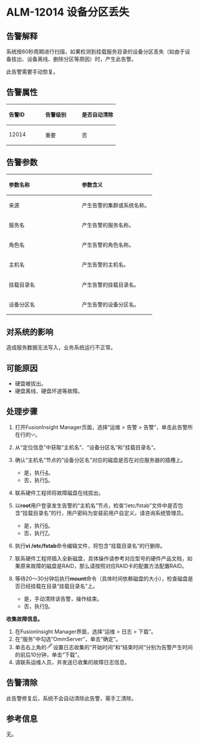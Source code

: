 # ALM-12014 设备分区丢失<a name="ALM-12014"></a>

## 告警解释<a name="section50720937"></a>

系统按60秒周期进行扫描，如果检测到挂载服务目录的设备分区丢失（如由于设备拔出、设备离线、删除分区等原因）时，产生此告警。

此告警需要手动恢复。

## 告警属性<a name="section53835255"></a>

<a name="table14805514"></a>
<table><thead align="left"><tr id="row11447635"><th class="cellrowborder" valign="top" width="33.33333333333333%" id="mcps1.1.4.1.1"><p id="p54843263"><a name="p54843263"></a><a name="p54843263"></a>告警ID</p>
</th>
<th class="cellrowborder" valign="top" width="33.33333333333333%" id="mcps1.1.4.1.2"><p id="p13119352"><a name="p13119352"></a><a name="p13119352"></a>告警级别</p>
</th>
<th class="cellrowborder" valign="top" width="33.33333333333333%" id="mcps1.1.4.1.3"><p id="p56034597"><a name="p56034597"></a><a name="p56034597"></a>是否自动清除</p>
</th>
</tr>
</thead>
<tbody><tr id="row42508527"><td class="cellrowborder" valign="top" width="33.33333333333333%" headers="mcps1.1.4.1.1 "><p id="p20638653"><a name="p20638653"></a><a name="p20638653"></a>12014</p>
</td>
<td class="cellrowborder" valign="top" width="33.33333333333333%" headers="mcps1.1.4.1.2 "><p id="p61118200"><a name="p61118200"></a><a name="p61118200"></a>重要</p>
</td>
<td class="cellrowborder" valign="top" width="33.33333333333333%" headers="mcps1.1.4.1.3 "><p id="p51627143"><a name="p51627143"></a><a name="p51627143"></a>否</p>
</td>
</tr>
</tbody>
</table>

## 告警参数<a name="section14755248"></a>

<a name="table21049043"></a>
<table><thead align="left"><tr id="row1670078"><th class="cellrowborder" valign="top" width="50%" id="mcps1.1.3.1.1"><p id="p1058616"><a name="p1058616"></a><a name="p1058616"></a>参数名称</p>
</th>
<th class="cellrowborder" valign="top" width="50%" id="mcps1.1.3.1.2"><p id="p18639091"><a name="p18639091"></a><a name="p18639091"></a>参数含义</p>
</th>
</tr>
</thead>
<tbody><tr id="row56611537413"><td class="cellrowborder" valign="top" width="50%" headers="mcps1.1.3.1.1 "><p id="p17935380415"><a name="p17935380415"></a><a name="p17935380415"></a>来源</p>
</td>
<td class="cellrowborder" valign="top" width="50%" headers="mcps1.1.3.1.2 "><p id="p187931338134115"><a name="p187931338134115"></a><a name="p187931338134115"></a>产生告警的集群或系统名称。</p>
</td>
</tr>
<tr id="row33371415"><td class="cellrowborder" valign="top" width="50%" headers="mcps1.1.3.1.1 "><p id="p18730058"><a name="p18730058"></a><a name="p18730058"></a>服务名</p>
</td>
<td class="cellrowborder" valign="top" width="50%" headers="mcps1.1.3.1.2 "><p id="p40739767"><a name="p40739767"></a><a name="p40739767"></a>产生告警的服务名称。</p>
</td>
</tr>
<tr id="row31113586"><td class="cellrowborder" valign="top" width="50%" headers="mcps1.1.3.1.1 "><p id="p37172518"><a name="p37172518"></a><a name="p37172518"></a>角色名</p>
</td>
<td class="cellrowborder" valign="top" width="50%" headers="mcps1.1.3.1.2 "><p id="p58183975"><a name="p58183975"></a><a name="p58183975"></a>产生告警的角色名称。</p>
</td>
</tr>
<tr id="row53893727"><td class="cellrowborder" valign="top" width="50%" headers="mcps1.1.3.1.1 "><p id="p3315773"><a name="p3315773"></a><a name="p3315773"></a>主机名</p>
</td>
<td class="cellrowborder" valign="top" width="50%" headers="mcps1.1.3.1.2 "><p id="p142236"><a name="p142236"></a><a name="p142236"></a>产生告警的主机名。</p>
</td>
</tr>
<tr id="row1280132"><td class="cellrowborder" valign="top" width="50%" headers="mcps1.1.3.1.1 "><p id="p36581830"><a name="p36581830"></a><a name="p36581830"></a>挂载目录名</p>
</td>
<td class="cellrowborder" valign="top" width="50%" headers="mcps1.1.3.1.2 "><p id="p10338269"><a name="p10338269"></a><a name="p10338269"></a>产生告警的挂载目录名。</p>
</td>
</tr>
<tr id="row25935564"><td class="cellrowborder" valign="top" width="50%" headers="mcps1.1.3.1.1 "><p id="p20405949"><a name="p20405949"></a><a name="p20405949"></a>设备分区名</p>
</td>
<td class="cellrowborder" valign="top" width="50%" headers="mcps1.1.3.1.2 "><p id="p42269174"><a name="p42269174"></a><a name="p42269174"></a>产生告警的设备分区名。</p>
</td>
</tr>
</tbody>
</table>

## 对系统的影响<a name="section65688375"></a>

造成服务数据无法写入，业务系统运行不正常。

## 可能原因<a name="section54324468"></a>

-   硬盘被拔出。
-   硬盘离线、硬盘坏道等故障。

## 处理步骤<a name="section19158168"></a>

1.  打开FusionInsight Manager页面，选择“运维 \> 告警 \> 告警”，单击此告警所在行的![](figures/zh-cn_image_0263895749.png)。
2.  从“定位信息”中获取“主机名”、“设备分区名”和“挂载目录名”。
3.  确认“主机名”节点的“设备分区名”对应的磁盘是否在对应服务器的插槽上。
    -   是，执行[4](#li29033329173251)。
    -   否，执行[5](#li32788572173251)。

4.  <a name="li29033329173251"></a>联系硬件工程师将故障磁盘在线拔出。
5.  <a name="li32788572173251"></a>以**root**用户登录发生告警的“主机名”节点，检查“/etc/fstab”文件中是否包含“挂载目录名”的行，用户密码为安装前用户自定义，请咨询系统管理员。
    -   是，执行[6](#li38628705173251)。
    -   否，执行[7](#li12114031173251)。

6.  <a name="li38628705173251"></a>执行**vi /etc/fstab**命令编辑文件，将包含“挂载目录名”的行删除。
7.  <a name="li12114031173251"></a>联系硬件工程师插入全新磁盘，具体操作请参考对应型号的硬件产品文档，如果原来故障的磁盘是RAID，那么请按照对应RAID卡的配置方法配置RAID。
8.  等待20～30分钟后执行**mount**命令（具体时间依赖磁盘的大小），检查磁盘是否已经挂载在目录“挂载目录名”上。
    -   是，手动清除该告警，操作结束。
    -   否，执行[9](#li1550720125426)。


**收集故障信息。**

1.  <a name="li1550720125426"></a>在FusionInsight Manager界面，选择“运维 \> 日志 \> 下载”。
2.  在“服务”中勾选“OmmServer”，单击“确定”。
3.  单击右上角的![](figures/zh-cn_image_0263895824.png)设置日志收集的“开始时间”和“结束时间”分别为告警产生时间的前后10分钟，单击“下载”。
4.  请联系运维人员，并发送已收集的故障日志信息。

## 告警清除<a name="section169311343318"></a>

此告警修复后，系统不会自动清除此告警，需手工清除。

## 参考信息<a name="section38205788"></a>

无。

